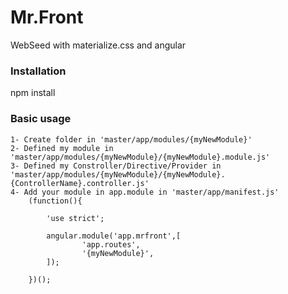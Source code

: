 # Mr.Front
WebSeed with materialize.css and angular
<h3>Installation</h3>
		npm install


<h3>Basic usage</h3>

	1- Create folder in 'master/app/modules/{myNewModule}'
	2- Defined my module in 'master/app/modules/{myNewModule}/{myNewModule}.module.js'
	3- Defined my Constroller/Directive/Provider in 'master/app/modules/{myNewModule}/{myNewModule}.{ControllerName}.controller.js'
	4- Add your module in app.module in 'master/app/manifest.js'
		(function(){

			'use strict';

			angular.module('app.mrfront',[
					'app.routes',
					'{myNewModule}',
			]);

		})();
